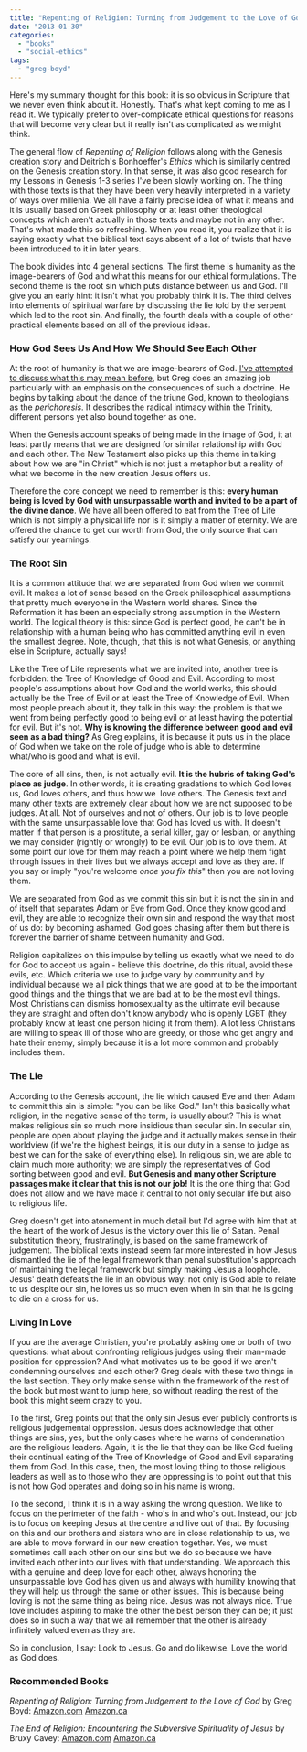 ```yaml
---
title: "Repenting of Religion: Turning from Judgement to the Love of God by Greg Boyd"
date: "2013-01-30"
categories: 
  - "books"
  - "social-ethics"
tags: 
  - "greg-boyd"
---
```


Here's my summary thought for this book: it is so obvious in Scripture that we never even think about it. Honestly. That's what kept coming to me as I read it. We typically prefer to over-complicate ethical questions for reasons that will become very clear but it really isn't as complicated as we might think.

The general flow of _Repenting of Religion_ follows along with the Genesis creation story and Deitrich's Bonhoeffer's _Ethics_ which is similarly centred on the Genesis creation story. In that sense, it was also good research for my Lessons in Genesis 1-3 series I've been slowly working on. The thing with those texts is that they have been very heavily interpreted in a variety of ways over millenia. We all have a fairly precise idea of what it means and it is usually based on Greek philosophy or at least other theological concepts which aren't actually in those texts and maybe not in any other. That's what made this so refreshing. When you read it, you realize that it is saying exactly what the biblical text says absent of a lot of twists that have been introduced to it in later years.

<!--more-->The book divides into 4 general sections. The first theme is humanity as the image-bearers of God and what this means for our ethical formulations. The second theme is the root sin which puts distance between us and God. I'll give you an early hint: it isn't what you probably think it is. The third delves into elements of spiritual warfare by discussing the lie told by the serpent which led to the root sin. And finally, the fourth deals with a couple of other practical elements based on all of the previous ideas.

### How God Sees Us And How We Should See Each Other

At the root of humanity is that we are image-bearers of God. [I've attempted to discuss what this may mean before](http://anabaptistredux.com/humanity-the-image-bearers-of-god/ "Humanity, the Image-Bearers of God"), but Greg does an amazing job particularly with an emphasis on the consequences of such a doctrine. He begins by talking about the dance of the triune God, known to theologians as the _perichoresis_. It describes the radical intimacy within the Trinity, different persons yet also bound together as one.

When the Genesis account speaks of being made in the image of God, it at least partly means that we are designed for similar relationship with God and each other. The New Testament also picks up this theme in talking about how we are "in Christ" which is not just a metaphor but a reality of what we become in the new creation Jesus offers us.

Therefore the core concept we need to remember is this: **every human being is loved by God with unsurpassable worth and invited to be a part of the divine dance**. We have all been offered to eat from the Tree of Life which is not simply a physical life nor is it simply a matter of eternity. We are offered the chance to get our worth from God, the only source that can satisfy our yearnings.

### The Root Sin

It is a common attitude that we are separated from God when we commit evil. It makes a lot of sense based on the Greek philosophical assumptions that pretty much everyone in the Western world shares. Since the Reformation it has been an especially strong assumption in the Western world. The logical theory is this: since God is perfect good, he can't be in relationship with a human being who has committed anything evil in even the smallest degree. Note, though, that this is not what Genesis, or anything else in Scripture, actually says!

Like the Tree of Life represents what we are invited into, another tree is forbidden: the Tree of Knowledge of Good and Evil. According to most people's assumptions about how God and the world works, this should actually be the Tree of Evil or at least the Tree of Knowledge of Evil. When most people preach about it, they talk in this way: the problem is that we went from being perfectly good to being evil or at least having the potential for evil. But it's not. **Why is knowing the difference between good and evil seen as a bad thing?** As Greg explains, it is because it puts us in the place of God when we take on the role of judge who is able to determine what/who is good and what is evil.

The core of all sins, then, is not actually evil. **It is the hubris of taking God's place as judge**. In other words, it is creating gradations to which God loves us, God loves others, and thus how we  love others. The Genesis text and many other texts are extremely clear about how we are not supposed to be judges. At all. Not of ourselves and not of others. Our job is to love people with the same unsurpassable love that God has loved us with. It doesn't matter if that person is a prostitute, a serial killer, gay or lesbian, or anything we may consider (rightly or wrongly) to be evil. Our job is to love them. At some point our love for them may reach a point where we help them fight through issues in their lives but we always accept and love as they are. If you say or imply "you're welcome _once you fix this_" then you are not loving them.

We are separated from God as we commit this sin but it is not the sin in and of itself that separates Adam or Eve from God. Once they know good and evil, they are able to recognize their own sin and respond the way that most of us do: by becoming ashamed. God goes chasing after them but there is forever the barrier of shame between humanity and God.

Religion capitalizes on this impulse by telling us exactly what we need to do for God to accept us again - believe this doctrine, do this ritual, avoid these evils, etc. Which criteria we use to judge vary by community and by individual because we all pick things that we are good at to be the important good things and the things that we are bad at to be the most evil things. Most Christians can dismiss homosexuality as the ultimate evil because they are straight and often don't know anybody who is openly LGBT (they probably know at least one person hiding it from them). A lot less Christians are willing to speak ill of those who are greedy, or those who get angry and hate their enemy, simply because it is a lot more common and probably includes them.

### The Lie

According to the Genesis account, the lie which caused Eve and then Adam to commit this sin is simple: "you can be like God." Isn't this basically what religion, in the negative sense of the term, is usually about? This is what makes religious sin so much more insidious than secular sin. In secular sin, people are open about playing the judge and it actually makes sense in their worldview (if we're the highest beings, it is our duty in a sense to judge as best we can for the sake of everything else). In religious sin, we are able to claim much more authority; we are simply the representatives of God sorting between good and evil. **But Genesis and many other Scripture passages make it clear that this is not our job!** It is the one thing that God does not allow and we have made it central to not only secular life but also to religious life.

Greg doesn't get into atonement in much detail but I'd agree with him that at the heart of the work of Jesus is the victory over this lie of Satan. Penal substitution theory, frustratingly, is based on the same framework of judgement. The biblical texts instead seem far more interested in how Jesus dismantled the lie of the legal framework than penal substitution's approach of maintaining the legal framework but simply making Jesus a loophole. Jesus' death defeats the lie in an obvious way: not only is God able to relate to us despite our sin, he loves us so much even when in sin that he is going to die on a cross for us.

### Living In Love

If you are the average Christian, you're probably asking one or both of two questions: what about confronting religious judges using their man-made position for oppression? And what motivates us to be good if we aren't condemning ourselves and each other? Greg deals with these two things in the last section. They only make sense within the framework of the rest of the book but most want to jump here, so without reading the rest of the book this might seem crazy to you.

To the first, Greg points out that the only sin Jesus ever publicly confronts is religious judgemental oppression. Jesus does acknowledge that other things are sins, yes, but the only cases where he warns of condemnation are the religious leaders. Again, it is the lie that they can be like God fueling their continual eating of the Tree of Knowledge of Good and Evil separating them from God. In this case, then, the most loving thing to those religious leaders as well as to those who they are oppressing is to point out that this is not how God operates and doing so in his name is wrong.

To the second, I think it is in a way asking the wrong question. We like to focus on the perimeter of the faith - who's in and who's out. Instead, our job is to focus on keeping Jesus at the centre and live out of that. By focusing on this and our brothers and sisters who are in close relationship to us, we are able to move forward in our new creation together. Yes, we must sometimes call each other on our sins but we do so because we have invited each other into our lives with that understanding. We approach this with a genuine and deep love for each other, always honoring the unsurpassable love God has given us and always with humility knowing that they will help us through the same or other issues. This is because being loving is not the same thing as being nice. Jesus was not always nice. True love includes aspiring to make the other the best person they can be; it just does so in such a way that we all remember that the other is already infinitely valued even as they are.

So in conclusion, I say: Look to Jesus. Go and do likewise. Love the world as God does.

### Recommended Books

_Repenting of Religion: Turning from Judgement to the Love of God_ by Greg Boyd: [Amazon.com](https://www.amazon.com/gp/product/0801065062/ref=as_li_qf_sp_asin_tl?ie=UTF8&camp=1789&creative=9325&creativeASIN=0801065062&linkCode=as2&tag=theemerganaba-20) [Amazon.ca](https://www.amazon.ca/gp/product/0801065062/ref=as_li_qf_sp_asin_tl?ie=UTF8&camp=15121&creative=330641&creativeASIN=0801065062&linkCode=as2&tag=theemergana0d-20)

_The End of Religion: Encountering the Subversive Spirituality of Jesus_ by Bruxy Cavey: [Amazon.com](http://www.amazon.com/gp/product/1600060676/ref=as_li_qf_sp_asin_tl?ie=UTF8&camp=1789&creative=9325&creativeASIN=1600060676&linkCode=as2&tag=theemerganaba-20) [Amazon.ca](https://www.amazon.ca/gp/product/1600060676/ref=as_li_qf_sp_asin_tl?ie=UTF8&camp=15121&creative=330641&creativeASIN=1600060676&linkCode=as2&tag=theemergana0d-20)
